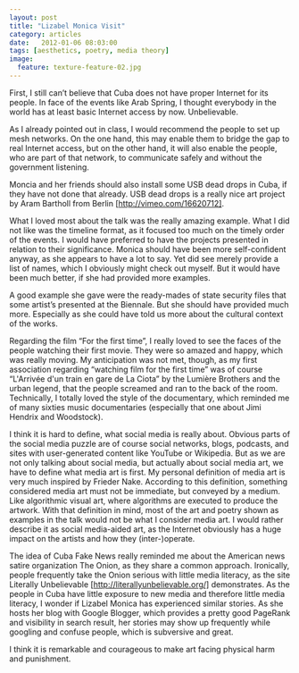 ```yaml
---
layout: post
title: "Lizabel Monica Visit"
category: articles
date:   2012-01-06 08:03:00
tags: [aesthetics, poetry, media theory]
image:
  feature: texture-feature-02.jpg
---
```


First, I still can’t believe that Cuba does not have proper Internet for its people. In face of the events like Arab Spring, I thought everybody in the world has at least basic Internet access by now. Unbelievable.

As I already pointed out in class, I would recommend the people to set up mesh networks. On the one hand, this may enable them to bridge the gap to real Internet access, but on the other hand, it will also enable the people, who are part of that network, to communicate safely and without the government listening.

Moncia and her friends should also install some USB dead drops in Cuba, if they have not done that already. USB dead drops is a really nice art project by Aram Bartholl from Berlin [http://vimeo.com/16620712].

What I loved most about the talk was the really amazing example. What I did not like was the timeline format, as it focused too much on the timely order of the events. I would have preferred to have the projects presented in relation to their significance. Monica should have been more self-confident anyway, as she appears to have a lot to say. Yet did see merely provide a list of names, which I obviously might check out myself. But it would have been much better, if she had provided more examples.

A good example she gave were the ready-mades of state security files that some artist’s presented at the Biennale. But she should have provided much more. Especially as she could have told us more about the cultural context of the works.

Regarding the film “For the first time”, I really loved to see the faces of the people watching their first movie. They were so amazed and happy, which was really moving. My anticipation was not met, though, as my first association regarding “watching film for the first time” was of course “L'Arrivée d'un train en gare de La Ciota” by the Lumière Brothers and the urban legend, that the people screamed and ran to the back of the room. Technically, I totally loved the style of the documentary, which reminded me of many sixties music documentaries (especially that one about Jimi Hendrix and Woodstock). 

I think it is hard to define, what social media is really about. Obvious parts of the social media puzzle are of course social networks, blogs, podcasts, and sites with user-generated content like YouTube or Wikipedia. But as we are not only talking about social media, but actually about social media art, we have to define what media art is first. My personal definition of media art is very much inspired by Frieder Nake. According to this definition, something considered media art must not be immediate, but conveyed by a medium. Like algorithmic visual art, where algorithms are executed to produce the artwork. With that definition in mind, most of the art and poetry shown as examples in the talk would not be what I consider media art. I would rather describe it as social media-aided art, as the Internet obviously has a huge impact on the artists and how they (inter-)operate.

The idea of Cuba Fake News really reminded me about the American news satire organization The Onion, as they share a common approach. Ironically, people frequently take the Onion serious with little media literacy, as the site Literally Unbelievable [http://literallyunbelievable.org/] demonstrates. As the people in Cuba have little exposure to new media and therefore little media literacy, I wonder if Lizabel Monica has experienced similar stories. As she hosts her blog with Google Blogger, which provides a pretty good PageRank and visibility in search result, her stories may show up frequently while googling and confuse people, which is subversive and great.

I think it is remarkable and courageous to make art facing physical harm and punishment. 


